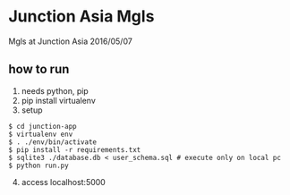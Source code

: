 # Junction Asia Mgls
Mgls at Junction Asia 2016/05/07

## how to run
1. needs python, pip
2. pip install virtualenv
3. setup
```
$ cd junction-app
$ virtualenv env
$ . ./env/bin/activate
$ pip install -r requirements.txt
$ sqlite3 ./database.db < user_schema.sql # execute only on local pc
$ python run.py
```
4. access localhost:5000
